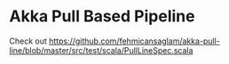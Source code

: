 Akka Pull Based Pipeline
========================

Check out https://github.com/fehmicansaglam/akka-pull-line/blob/master/src/test/scala/PullLineSpec.scala


